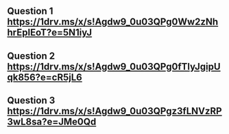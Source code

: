 ## Question 1 https://1drv.ms/x/s!Agdw9_0u03QPg0Ww2zNhhrEplEoT?e=5N1iyJ

## Question 2 https://1drv.ms/x/s!Agdw9_0u03QPg0fTlyJgipUqk856?e=cR5jL6

## Question 3 https://1drv.ms/x/s!Agdw9_0u03QPgz3fLNVzRP3wL8sa?e=JMe0Qd
